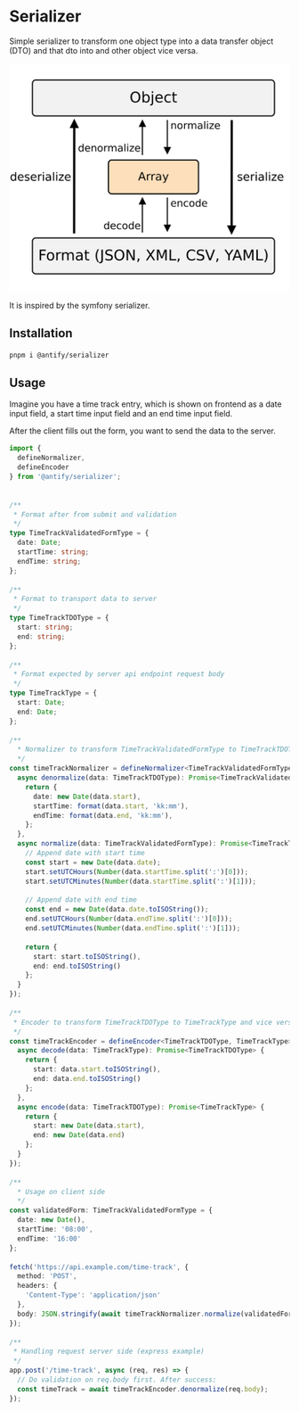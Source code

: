 # Serializer

Simple serializer to transform one object type into a data transfer object (DTO) and
that dto into and other object vice versa.

![screenshot](serializer-workflow.svg)

It is inspired by the symfony serializer.

## Installation

```bash
pnpm i @antify/serializer
```

## Usage

Imagine you have a time track entry, which is shown on frontend as a
date input field, a start time input field and an end time input field.

After the client fills out the form, you want to send the data to the server.

```typescript
import {
  defineNormalizer,
  defineEncoder
} from '@antify/serializer';


/**
 * Format after from submit and validation
 */
type TimeTrackValidatedFormType = {
  date: Date;
  startTime: string;
  endTime: string;
};

/**
 * Format to transport data to server
 */
type TimeTrackTDOType = {
  start: string;
  end: string;
};

/**
 * Format expected by server api endpoint request body
 */
type TimeTrackType = {
  start: Date;
  end: Date;
};

/**
  * Normalizer to transform TimeTrackValidatedFormType to TimeTrackTDOType and vice versa
  */
const timeTrackNormalizer = defineNormalizer<TimeTrackValidatedFormType, TimeTrackTDOType>({
  async denormalize(data: TimeTrackTDOType): Promise<TimeTrackValidatedFormType> {
    return {
      date: new Date(data.start),
      startTime: format(data.start, 'kk:mm'),
      endTime: format(data.end, 'kk:mm'),
    };
  },
  async normalize(data: TimeTrackValidatedFormType): Promise<TimeTrackTDOType> {
    // Append date with start time
    const start = new Date(data.date);
    start.setUTCHours(Number(data.startTime.split(':')[0]));
    start.setUTCMinutes(Number(data.startTime.split(':')[1]));

    // Append date with end time
    const end = new Date(data.date.toISOString());
    end.setUTCHours(Number(data.endTime.split(':')[0]));
    end.setUTCMinutes(Number(data.endTime.split(':')[1]));

    return {
      start: start.toISOString(),
      end: end.toISOString()
    };
  }
});

/**
 * Encoder to transform TimeTrackTDOType to TimeTrackType and vice versa
 */
const timeTrackEncoder = defineEncoder<TimeTrackTDOType, TimeTrackType>({
  async decode(data: TimeTrackType): Promise<TimeTrackTDOType> {
    return {
      start: data.start.toISOString(),
      end: data.end.toISOString()
    };
  },
  async encode(data: TimeTrackTDOType): Promise<TimeTrackType> {
    return {
      start: new Date(data.start),
      end: new Date(data.end)
    };
  }
});

/**
  * Usage on client side
  */
const validatedForm: TimeTrackValidatedFormType = {
  date: new Date(),
  startTime: '08:00',
  endTime: '16:00'
};

fetch('https://api.example.com/time-track', {
  method: 'POST',
  headers: {
    'Content-Type': 'application/json'
  },
  body: JSON.stringify(await timeTrackNormalizer.normalize(validatedForm))
});

/**
 * Handling request server side (express example)
 */
app.post('/time-track', async (req, res) => {
  // Do validation on req.body first. After success:
  const timeTrack = await timeTrackEncoder.denormalize(req.body);
});
```
